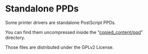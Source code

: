 Standalone PPDs
===============

Some printer drivers are standalone PostScript PPDs.

You can find them uncompressed inside the “[copied_content/ppd](../material/abstract/copied_content/ppd)” directory.

Those files are distributed under the GPLv2 License.
